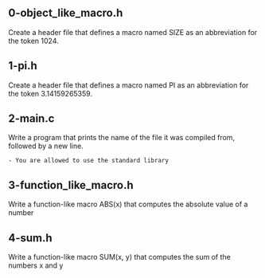 ## 0-object_like_macro.h

Create a header file that defines a macro named SIZE as an abbreviation for the token 1024.

## 1-pi.h

Create a header file that defines a macro named PI as an abbreviation for the token 3.14159265359.

## 2-main.c

Write a program that prints the name of the file it was compiled from, followed by a new line.

    - You are allowed to use the standard library

## 3-function_like_macro.h

Write a function-like macro ABS(x) that computes the absolute value of a number

## 4-sum.h

Write a function-like macro SUM(x, y) that computes the sum of the numbers x and y
